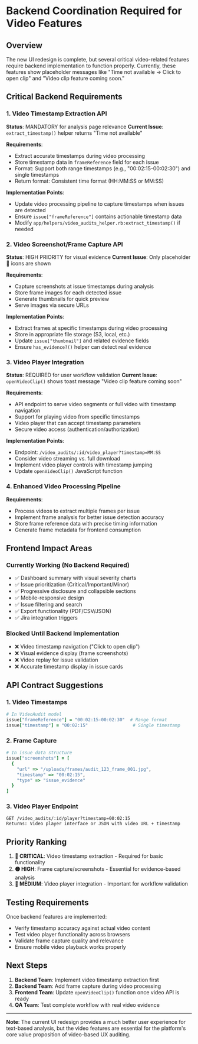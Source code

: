 # Backend Coordination Required for Video Features

## Overview
The new UI redesign is complete, but several critical video-related features require backend implementation to function properly. Currently, these features show placeholder messages like "Time not available → Click to open clip" and "Video clip feature coming soon."

## Critical Backend Requirements

### 1. Video Timestamp Extraction API
**Status**: MANDATORY for analysis page relevance
**Current Issue**: `extract_timestamp()` helper returns "Time not available"

**Requirements**:
- Extract accurate timestamps during video processing
- Store timestamp data in `frameReference` field for each issue
- Format: Support both range timestamps (e.g., "00:02:15-00:02:30") and single timestamps
- Return format: Consistent time format (HH:MM:SS or MM:SS)

**Implementation Points**:
- Update video processing pipeline to capture timestamps when issues are detected
- Ensure `issue["frameReference"]` contains actionable timestamp data
- Modify `app/helpers/video_audits_helper.rb:extract_timestamp()` if needed

### 2. Video Screenshot/Frame Capture API
**Status**: HIGH PRIORITY for visual evidence
**Current Issue**: Only placeholder 📸 icons are shown

**Requirements**:
- Capture screenshots at issue timestamps during analysis
- Store frame images for each detected issue
- Generate thumbnails for quick preview
- Serve images via secure URLs

**Implementation Points**:
- Extract frames at specific timestamps during video processing
- Store in appropriate file storage (S3, local, etc.)
- Update `issue["thumbnail"]` and related evidence fields
- Ensure `has_evidence?()` helper can detect real evidence

### 3. Video Player Integration
**Status**: REQUIRED for user workflow validation
**Current Issue**: `openVideoClip()` shows toast message "Video clip feature coming soon"

**Requirements**:
- API endpoint to serve video segments or full video with timestamp navigation
- Support for playing video from specific timestamps
- Video player that can accept timestamp parameters
- Secure video access (authentication/authorization)

**Implementation Points**:
- Endpoint: `/video_audits/:id/video_player?timestamp=MM:SS`
- Consider video streaming vs. full download
- Implement video player controls with timestamp jumping
- Update `openVideoClip()` JavaScript function

### 4. Enhanced Video Processing Pipeline
**Requirements**:
- Process videos to extract multiple frames per issue
- Implement frame analysis for better issue detection accuracy
- Store frame reference data with precise timing information
- Generate frame metadata for frontend consumption

## Frontend Impact Areas

### Currently Working (No Backend Required)
- ✅ Dashboard summary with visual severity charts
- ✅ Issue prioritization (Critical/Important/Minor)
- ✅ Progressive disclosure and collapsible sections
- ✅ Mobile-responsive design
- ✅ Issue filtering and search
- ✅ Export functionality (PDF/CSV/JSON)
- ✅ Jira integration triggers

### Blocked Until Backend Implementation
- ❌ Video timestamp navigation ("Click to open clip")
- ❌ Visual evidence display (frame screenshots)
- ❌ Video replay for issue validation
- ❌ Accurate timestamp display in issue cards

## API Contract Suggestions

### 1. Video Timestamps
```ruby
# In VideoAudit model
issue["frameReference"] = "00:02:15-00:02:30"  # Range format
issue["timestamp"] = "00:02:15"                 # Single timestamp
```

### 2. Frame Capture
```ruby
# In issue data structure
issue["screenshots"] = [
  {
    "url" => "/uploads/frames/audit_123_frame_001.jpg",
    "timestamp" => "00:02:15",
    "type" => "issue_evidence"
  }
]
```

### 3. Video Player Endpoint
```
GET /video_audits/:id/player?timestamp=00:02:15
Returns: Video player interface or JSON with video URL + timestamp
```

## Priority Ranking

1. **🔴 CRITICAL**: Video timestamp extraction - Required for basic functionality
2. **🟡 HIGH**: Frame capture/screenshots - Essential for evidence-based analysis
3. **🔵 MEDIUM**: Video player integration - Important for workflow validation

## Testing Requirements

Once backend features are implemented:
- Verify timestamp accuracy against actual video content
- Test video player functionality across browsers
- Validate frame capture quality and relevance
- Ensure mobile video playback works properly

## Next Steps

1. **Backend Team**: Implement video timestamp extraction first
2. **Backend Team**: Add frame capture during video processing
3. **Frontend Team**: Update `openVideoClip()` function once video API is ready
4. **QA Team**: Test complete workflow with real video evidence

---

**Note**: The current UI redesign provides a much better user experience for text-based analysis, but the video features are essential for the platform's core value proposition of video-based UX auditing.